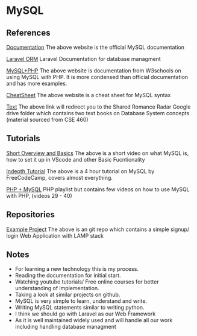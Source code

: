 # MySQL

## References
[Documentation](https://docs.oracle.com/en-us/iaas/mysql-database/doc/getting-started.html)
The above website is the official MySQL documentation

[Laravel ORM](https://laravel.com/docs/9.x/database)
Laravel Documentation for database managment

[MySQL+PHP](https://www.w3schools.com/php/php_mysql_intro.asp)
The above website is documentation from W3schools on using MySQL with PHP. It is more condensed than official documentation and has more examples.

[CheatSheet](https://devhints.io/mysql)
The above website is a cheat sheet for MySQL syntax

[Text](https://drive.google.com/drive/folders/1yRnqyY6kXjQDTl6LjgrWX_RFQ5S76Yqz)
The above link will redirect you to the Shared Romance Radar Google drive folder which contains two text books on Database System concepts (material sourced from CSE 460)

## Tutorials
[Short Overview and Basics](https://www.youtube.com/watch?v=Cz3WcZLRaWc)
The above is a short video on what MySQL is, how to set it up in VScode and other Basic Fucntionality 

[Indepth Tutorial](https://www.youtube.com/watch?v=HXV3zeQKqGY&t=57s)
The above is a 4 hour tutorial on MySQL by FreeCodeCamp, covers almost everything.

[PHP + MySQL](https://www.youtube.com/watch?v=qVU3V0A05k8&list=PL0eyrZgxdwhwBToawjm9faF1ixePexft-)
PHP playlist but contains few videos on how to use MySQL with PHP, (videos 29 - 40)

## Repositories
[Example Project](https://github.com/Sayandeep/Webapp)
The above is an git repo which contains a simple signup/ login Web Application with LAMP stack


## Notes
- For learning a new technology this is my process.
- Reading the documentation for initial start.
- Watching youtube tutorials/ Free online courses for better understanding of implementation.
- Taking a look at similar projects on github.
- MySQL is very simple to learn, understand and write.
- Writing MySQL statements similar to writing python.
- I think we should go with Laravel as our Web Framework
- As it is well maintained widely used and will handle all our work including handling database managment
